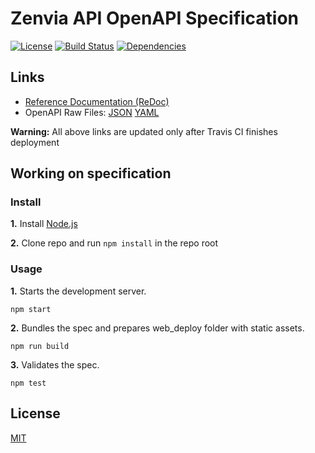 # Zenvia API OpenAPI Specification

[![License](https://img.shields.io/github/license/hmagarotto/zenvia-api-docs.svg)](LICENSE)
[![Build Status](https://travis-ci.com/hmagarotto/zenvia-api-docs.svg?branch=master)](https://travis-ci.com/hmagarotto/zenvia-api-docs)
[![Dependencies](https://img.shields.io/david/hmagarotto/zenvia-api-docs.svg)](https://david-dm.org/hmagarotto/zenvia-api-docs)



## Links

- [Reference Documentation (ReDoc)](https://hmagarotto.github.io/zenvia-api-docs/)
- OpenAPI Raw Files: [JSON](https://hmagarotto.github.io/zenvia-api-docs/openapi.json) [YAML](https://hmagarotto.github.io/zenvia-api-docs/openapi.yaml)

**Warning:** All above links are updated only after Travis CI finishes deployment



## Working on specification

### Install

**1.** Install [Node.js](https://nodejs.org/)

**2.** Clone repo and run `npm install` in the repo root



### Usage

**1.** Starts the development server.

```shell
npm start
```

**2.** Bundles the spec and prepares web_deploy folder with static assets.

```shell
npm run build
```

**3.** Validates the spec.

```shell
npm test
```



## License

[MIT](LICENSE)
